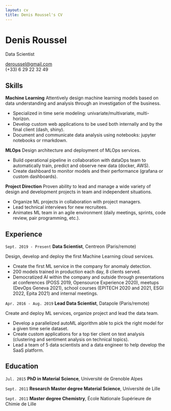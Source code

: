 ```yaml
---
layout: cv
title: Denis Roussel's CV
---
```

# Denis Roussel
Data Scientist

<div id="webaddress">
<a href="deroussel@gmail.com">deroussel@gmail.com</a><br>
(+33) 6 29 22 32 49
</div>

## Skills

__Machine Learning__
Attentively design machine learning models based on data understanding and analysis through an investigation of the business.

* Specialized in time serie modeling: univariate/multivariate, multi-horizon.
* Develop custom web applications to be used both internally and by the final client (dash, shiny).
* Document and communicate data analysis using notebooks: jupyter notebooks or rmarkdown.

__MLOps__
Design architecture and deployment of MLOps services.

* Build operational pipeline in collaboration with dataOps team to automatically train, predict and observe new data (docker, AWS).
* Create dashboard to monitor models and their performance (grafana or custom dashboards).

__Project Direction__
Proven ability to lead and manage a wide variety of design and development projects in team and independent situations.

* Organize ML projects in collaboration with project managers.
* Lead technical interviews for new recruitees.
* Animates ML team in an agile environment (daily meetings, sprints, code review, pair programming, etc.).

## Experience

`Sept. 2019 - Present`
__Data Scientist__, Centreon (Paris/remote)

Design, develop and deploy the first Machine Learning cloud services.

* Create the first ML service in the company for anomaly detection.
* 200 models trained in production each day, 8 clients served.
* Democratized AI within the company and outside through presentations at conferences (POSS 2019, Opensource Experience 2020), meetups (DevOps Geneva 2021), school courses (EPITECH 2020 and 2021, ESGI 2022, Epita 2021) and internal meetings.

`Apr. 2016 - Aug. 2019`
__Lead Data Scientist__, Datapole (Paris/remote)

Create and deploy ML services, organize project and lead the data team.

* Develop a parallelized autoML algorithm able to pick the right model for a given time serie dataset.
* Create custom applications for a top tier client on text analysis (clustering and sentiment analysis on technical topics).
* Lead a team of 5 data scientists and a data engineer to help develop the SaaS platform.

## Education

`Jul. 2015`
__PhD in Material Science__, Université de Grenoble Alpes

`Sept. 2011`
__Research Master degree Material Science__, Université de Lille

`Sept. 2011`
__Master degree Chemistry__, École Nationale Supérieure de Chimie de Lille


<!-- ### Footer

Denis Roussel -- [deroussel@gmail.com](deroussel@gmail.com) -- +33 6 29 22 32 49 -->
